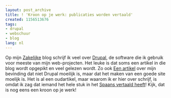 ```yaml
---
layout: post_archive
title: ! 'Kroon op je werk: publicaties worden vertaald'
created: 1156513676
tags:
- drupal
- webschuur
- blog
lang: nl
---
```

Op mijn [Zakelijke](http://webschuur.com/blog/8) blog schrijf ik veel over [Drupal](http://drupal.org), de software die ik gebruik voor meeste van mijn web-projecten. Het leuke is dat soms een artikel in die blog wordt opgepikt en veel gelezen wordt. Zo ook [Een artikel](http://www.webschuur.com/node/411) over mijn bevinding dat niet Drupal moeilijk is, maar dat het maken van een goede site moelijk is. Het is al een oudartikel, maar waarom ik er hier over schrijf, is omdat ik zag dat iemand het hele stuk in het [Spaans vertaald heeft](http://usalo.es/164/lego-vs-playmobil-¿es-drupal-es-que-es-duro-o-es-que-construye-sitios-duros/)! Kijk, dat is nog eens een kroon op je werk!
